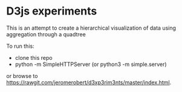 # D3js experiments

This is an attempt to create a hierarchical visualization of data using aggregation through a quadtree

To run this:
 - clone this repo
 - python -m SimpleHTTPServer (or python3 -m simple.server) 

or browse to <https://rawgit.com/jeromerobert/d3xp3rim3nts/master/index.html>.
